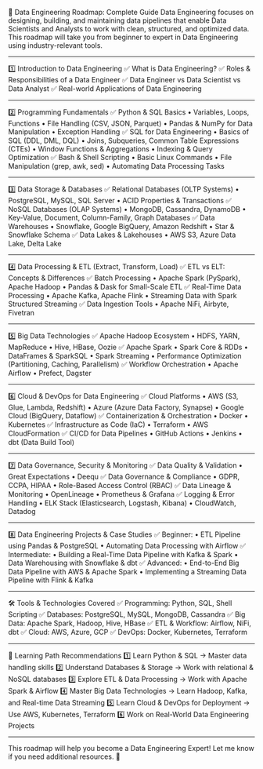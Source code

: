 🚀 Data Engineering Roadmap: Complete Guide
Data Engineering focuses on designing, building, and maintaining data pipelines that enable Data Scientists and Analysts to work with clean, structured, and optimized data. This roadmap will take you from beginner to expert in Data Engineering using industry-relevant tools.
________________________________________
1️⃣ Introduction to Data Engineering
✅ What is Data Engineering?
✅ Roles & Responsibilities of a Data Engineer
✅ Data Engineer vs Data Scientist vs Data Analyst
✅ Real-world Applications of Data Engineering
________________________________________
2️⃣ Programming Fundamentals
✅ Python & SQL Basics
•	Variables, Loops, Functions
•	File Handling (CSV, JSON, Parquet)
•	Pandas & NumPy for Data Manipulation
•	Exception Handling
✅ SQL for Data Engineering
•	Basics of SQL (DDL, DML, DQL)
•	Joins, Subqueries, Common Table Expressions (CTEs)
•	Window Functions & Aggregations
•	Indexing & Query Optimization
✅ Bash & Shell Scripting
•	Basic Linux Commands
•	File Manipulation (grep, awk, sed)
•	Automating Data Processing Tasks
________________________________________
3️⃣ Data Storage & Databases
✅ Relational Databases (OLTP Systems)
•	PostgreSQL, MySQL, SQL Server
•	ACID Properties & Transactions
✅ NoSQL Databases (OLAP Systems)
•	MongoDB, Cassandra, DynamoDB
•	Key-Value, Document, Column-Family, Graph Databases
✅ Data Warehouses
•	Snowflake, Google BigQuery, Amazon Redshift
•	Star & Snowflake Schema
✅ Data Lakes & Lakehouses
•	AWS S3, Azure Data Lake, Delta Lake
________________________________________
4️⃣ Data Processing & ETL (Extract, Transform, Load)
✅ ETL vs ELT: Concepts & Differences
✅ Batch Processing
•	Apache Spark (PySpark), Apache Hadoop
•	Pandas & Dask for Small-Scale ETL
✅ Real-Time Data Processing
•	Apache Kafka, Apache Flink
•	Streaming Data with Spark Structured Streaming
✅ Data Ingestion Tools
•	Apache NiFi, Airbyte, Fivetran
________________________________________
5️⃣ Big Data Technologies
✅ Apache Hadoop Ecosystem
•	HDFS, YARN, MapReduce
•	Hive, HBase, Oozie
✅ Apache Spark
•	Spark Core & RDDs
•	DataFrames & SparkSQL
•	Spark Streaming
•	Performance Optimization (Partitioning, Caching, Parallelism)
✅ Workflow Orchestration
•	Apache Airflow
•	Prefect, Dagster
________________________________________
6️⃣ Cloud & DevOps for Data Engineering
✅ Cloud Platforms
•	AWS (S3, Glue, Lambda, Redshift)
•	Azure (Azure Data Factory, Synapse)
•	Google Cloud (BigQuery, Dataflow)
✅ Containerization & Orchestration
•	Docker
•	Kubernetes
✅ Infrastructure as Code (IaC)
•	Terraform
•	AWS CloudFormation
✅ CI/CD for Data Pipelines
•	GitHub Actions
•	Jenkins
•	dbt (Data Build Tool)
________________________________________
7️⃣ Data Governance, Security & Monitoring
✅ Data Quality & Validation
•	Great Expectations
•	Deequ
✅ Data Governance & Compliance
•	GDPR, CCPA, HIPAA
•	Role-Based Access Control (RBAC)
✅ Data Lineage & Monitoring
•	OpenLineage
•	Prometheus & Grafana
✅ Logging & Error Handling
•	ELK Stack (Elasticsearch, Logstash, Kibana)
•	CloudWatch, Datadog
________________________________________
8️⃣ Data Engineering Projects & Case Studies
✅ Beginner:
•	ETL Pipeline using Pandas & PostgreSQL
•	Automating Data Processing with Airflow
✅ Intermediate:
•	Building a Real-Time Data Pipeline with Kafka & Spark
•	Data Warehousing with Snowflake & dbt
✅ Advanced:
•	End-to-End Big Data Pipeline with AWS & Apache Spark
•	Implementing a Streaming Data Pipeline with Flink & Kafka
________________________________________
🛠 Tools & Technologies Covered
✅ Programming: Python, SQL, Shell Scripting
✅ Databases: PostgreSQL, MySQL, MongoDB, Cassandra
✅ Big Data: Apache Spark, Hadoop, Hive, HBase
✅ ETL & Workflow: Airflow, NiFi, dbt
✅ Cloud: AWS, Azure, GCP
✅ DevOps: Docker, Kubernetes, Terraform
________________________________________
🎯 Learning Path Recommendations
1️⃣ Learn Python & SQL → Master data handling skills
2️⃣ Understand Databases & Storage → Work with relational & NoSQL databases
3️⃣ Explore ETL & Data Processing → Work with Apache Spark & Airflow
4️⃣ Master Big Data Technologies → Learn Hadoop, Kafka, and Real-time Data Streaming
5️⃣ Learn Cloud & DevOps for Deployment → Use AWS, Kubernetes, Terraform
6️⃣ Work on Real-World Data Engineering Projects
________________________________________
This roadmap will help you become a Data Engineering Expert! Let me know if you need additional resources. 🚀

